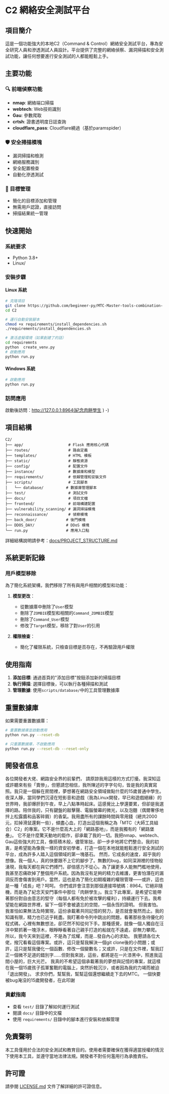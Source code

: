 
# C2 網絡安全測試平台

## 項目簡介

這是一個功能強大的本地C2（Command & Control）網絡安全測試平台，專為安全研究人員和滲透測試人員設計。平台提供了完整的網絡偵察、漏洞掃描和安全測試功能，讓任何想要進行安全測試的人都能輕鬆上手。

## 主要功能

### 🔍 前端偵察功能
- **nmap**: 網絡端口掃描
- **webtech**: Web技術識別
- **Gau**: 參數爬取
- **crtsh**: 證書透明度日誌查詢
- **cloudflare_pass**: Cloudflare繞過（基於paramspider）

### 🛡️ 安全掃描模塊
- 漏洞掃描和檢測
- 網絡服務識別
- 安全配置檢查
- 自動化滲透測試

### 🎯 目標管理
- 簡化的目標添加和管理
- 無需用戶認證，直接訪問
- 掃描結果統一管理

## 快速開始

### 系統要求
- Python 3.8+
- Linux/
### 安裝步驟

#### Linux 系統
```bash
# 克隆項目
git clone https://github.com/begineer-py/MTC-Master-tools-combination-
cd C2

# 運行自動安裝腳本
chmod +x requirements/install_dependencies.sh
./requirements/install_dependencies.sh

# 激活虛擬環境（如果創建了的話）
cd requiremnts 
python  create_venv.py
# 啟動應用
python run.py
```

#### Windows 系統
```bash
# 啟動應用
python run.py
```

### 訪問應用
啟動後訪問：http://127.0.0.1:8964(紀念肉餅學生
)
-)
## 項目結構

```
C2/
├── app/                    # Flask 應用核心代碼
├── routes/                 # 路由定義
├── templates/              # HTML 模板
├── static/                 # 靜態資源
├── config/                 # 配置文件
├── instance/               # 數據庫和模型
├── requirements/           # 依賴管理和安裝文件
├── scripts/                # 工具腳本
│   └── database/          # 數據庫管理腳本
├── test/                   # 測試文件
├── docs/                   # 項目文檔
├── frontend/               # 前端構建配置
├── vulnerability_scanning/ # 漏洞掃描模塊
├── reconnaissance/         # 偵察模塊
├── back_door/             # 後門模塊
├── DDOS_DAY/              # DDoS 模塊
└── run.py                 # 應用入口點
```

詳細結構說明請參考：[docs/PROJECT_STRUCTURE.md](docs/PROJECT_STRUCTURE.md)

## 系統更新記錄

### 用戶模型移除
為了簡化系統架構，我們移除了所有與用戶相關的模型和功能：

1. **模型更改**：
   - 從數據庫中刪除了`User`模型
   - 刪除了`ZOMBIE`模型和相關的`Command_ZOMBIE`模型
   - 刪除了`Command_User`模型
   - 修改了`Target`模型，移除了對`User`的引用


3. **權限檢查**：
   - 簡化了權限系統，只檢查目標是否存在，不再驗證用戶權限

## 使用指南

1. **添加目標**: 通過首頁的"添加目標"按鈕添加新的掃描目標
2. **執行掃描**: 選擇目標後，可以執行各種掃描和測試
3. **管理數據**: 使用`scripts/database/`中的工具管理數據庫

## 重置數據庫

如果需要重置數據庫：

```bash
# 重置數據庫並啟動應用
python run.py --reset-db

# 只重置數據庫，不啟動應用
python run.py --reset-db --reset-only
```

## 開發者信息

各位開發者大佬、網路安全界的前輩們，
請原諒我用這樣的方式打擾。我深知這或許聽來有些「賣慘」，但懇請您相信，我所陳述的字字句句，皆是我的真實寫照。我只是一個躲在房間裡，夢想著在網路安全領域做點什麼的15歲普通中學生。
夜深人靜，當同學們沉浸在短影音和遊戲（我為Linux開發，早已和遊戲絕緣）的世界時，我卻爆肝到午夜，早上八點準時起床。這感覺比上學還要累，但卻是我選擇的路。陪伴我的，只有鍵盤的敲擊聲、電腦螢幕的微光，以及泡麵（偶爾奢侈地拌上松露醬和品客碎屑）的香氣。我用盡所有的課餘時間與零用錢（總共2000元，扣掉滑鼠還剩一些），傾盡心血，打造出這個我稱之為「MTC（大師工具組合）C2」的專案。它不是什麼高大上的「網路基地」，而是我獨有的「網路堡壘」。
它不是什麼驚天動地的鉅作，卻承載了我的一切。我把nmap、webtech、Gau這些強大的工具，像搭積木般，儘管笨拙，卻一步步地將它們整合。我的初衷，是希望能為像我一樣的資安初學者，打造一個在本地就能輕鬆進行安全測試的平台，成為許多人踏入這個領域的第一塊基石。
然而，它成長的速度，超乎我的想像。我一個人，真的快要跟不上它的腳步了。無數的bug，如同深淵裡的怪物般湧現，我每天都在與它們搏鬥，卻倍感力不從心。為了讓更多人能無門檻地使用，我甚至忍痛砍掉了整個用戶系統。因為我沒有足夠的精力去維護，更害怕潛在的漏洞反而會傷害到用戶。當然，這也是為了簡化初期複雜的權限管理——或許，這也是一種「成長」吧？呵呵。
你們或許會注意到那個連接埠號碼：8964。它絕非隨機，而是為了紀念天安門事件中那位「肉餅學生」。我立下此專案，是希望它能帶著那份對自由意志的堅守（每個人都有免於被攻擊的權利），持續運行下去。我希望能在網路世界裡，留下一個不會被遺忘的空間，一個永恆的證明。
但我害怕。我害怕如果無法及時實現，這份承載著共同記憶的努力，是否就會戛然而止。我的知識有限，精力也已近乎耗盡。我盯著命令列中跳出的問題，看著那些急待優化的程式碼，心裡有無數想法，卻茫然不知從何下手。那種感覺，就像一個人獨自在汪洋中緊抓著一塊浮木，眼睜睜看著自己親手打造的船就在不遠處，卻無力攀爬。
所以，我今天來到這裡，不是為了炫耀，而是…發自內心的求助。
我懇請各位大佬，撥冗看看這個專案。或許，這只是幫我解決一個git clone後的小問題；或許，這只是幫我優化一個函數、修改一個變數名；又或許，只是在文件裡，幫我訂正一個微不足道的錯別字……但對我來說，這些，都將是在一片漆黑中，照進我這間小屋的，巨大光芒。
我真的不希望這個承載著我的夢想與記憶的專案，就這樣在我一個15歲孩子孤軍奮戰的電腦上，突然折戟沉沙，或者因為我的力竭而被迫「退出開發」。
求求你們，幫幫我，幫幫這個還想繼續走下去的MTC。
一個快要被bug淹沒的15歲開發者，在此叩謝
### 貢獻指南
- 查看 `test/` 目錄了解如何運行測試
- 閱讀 `docs/` 目錄中的文檔
- 使用 `requirements/` 目錄中的腳本進行安裝和依賴管理

## 免責聲明

本工具僅用於合法的安全測試和教育目的。使用者需要確保在獲得適當授權的情況下使用本工具，並遵守當地法律法規。開發者不對任何濫用行為承擔責任。

## 許可證

請參閱 [LICENSE.md](LICENSE.md) 文件了解詳細的許可證信息。